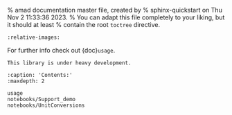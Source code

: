% amad documentation master file, created by
% sphinx-quickstart on Thu Nov  2 11:33:36 2023.
% You can adapt this file completely to your liking, but it should at least
% contain the root `toctree` directive.


```{include} ..\..\README.md
:relative-images:
```

For further info check out {doc}`usage`.

```{warning} 
This library is under heavy development.
```


```{toctree}
:caption: 'Contents:'
:maxdepth: 2

usage
notebooks/Support_demo
notebooks/UnitConversions
```

